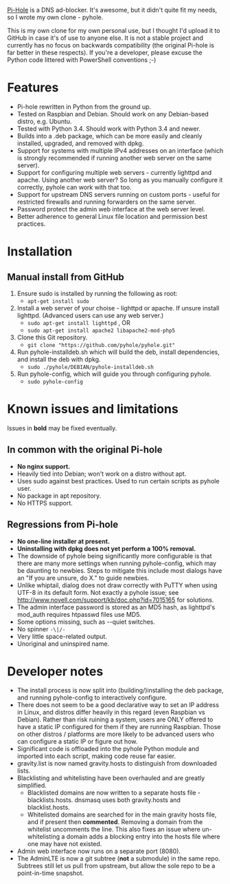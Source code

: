 [Pi-Hole](https://github.com/pi-hole/pi-hole) is a DNS ad-blocker.  It's awesome, but it didn't quite fit my needs, so I wrote my own clone - pyhole.

This is my own clone for my own personal use, but I thought I'd upload it to GitHub in case it's of use to anyone else.  It is not a stable project and currently has no focus on backwards compatibility (the original Pi-hole is far better in these respects).  If you're a developer, please excuse the Python code littered with PowerShell conventions ;-)

# Features

- Pi-hole rewritten in Python from the ground up.
- Tested on Raspbian and Debian.  Should work on any Debian-based distro, e.g. Ubuntu.
- Tested with Python 3.4.  Should work with Python 3.4 and newer.
- Builds into a .deb package, which can be more easily and cleanly installed, upgraded, and removed with dpkg.
- Support for systems with multiple IPv4 addresses on an interface (which is strongly recommended if running another web server on the same server).
- Support for configuring multiple web servers - currently lighttpd and apache.  Using another web server?  So long as you manually configure it correctly, pyhole can work with that too.
- Support for upstream DNS servers running on custom ports - useful for restricted firewalls and running forwarders on the same server.
- Password protect the admin web interface at the web server level.
- Better adherence to general Linux file location and permission best practices.

# Installation

## Manual install from GitHub

1. Ensure sudo is installed by running the following as root:
    - `apt-get install sudo`
2. Install a web server of your choise - lighttpd or apache.  If unsure install lighttpd.  (Advanced users can use any web server.)
    - `sudo apt-get install lighttpd` , OR
    - `sudo apt-get install apache2 libapache2-mod-php5`
3.  Clone this Git repository.
    - `git clone "https://github.com/pyhole/pyhole.git"`
4.  Run pyhole-installdeb.sh which will build the deb, install dependencies, and install the deb with dpkg.
    - `sudo ./pyhole/DEBIAN/pyhole-installdeb.sh`
5.  Run pyhole-config, which will guide you through configuring pyhole.
    - `sudo pyhole-config`

# Known issues and limitations

Issues in **bold** may be fixed eventually.

## In common with the original Pi-hole

- **No nginx support.**
- Heavily tied into Debian; won't work on a distro without apt.
- Uses sudo against best practices.  Used to run certain scripts as pyhole user.
- No package in apt repository.
- No HTTPS support.

## Regressions from Pi-hole

- **No one-line installer at present.**
- **Uninstalling with dpkg does not yet perform a 100% removal.**
- The downside of pyhole being significantly more configurable is that there are many more settings when running pyhole-config, which may be daunting to newbies.  Steps to mitigate this include most dialogs have an "If you are unsure, do X." to guide newbies.
- Unlike whiptail, dialog does not draw correctly with PuTTY when using UTF-8 in its default form.  Not exactly a pyhole issue; see <http://www.novell.com/support/kb/doc.php?id=7015165> for solutions.
- The admin interface password is stored as an MD5 hash, as lighttpd's mod_auth requires htpasswd files use MD5.
- Some options missing, such as --quiet switches.
- No spinner `-\|/-`
- Very little space-related output.
- Unoriginal and uninspired name.

# Developer notes

- The install process is now split into (building/)installing the deb package, and running pyhole-config to interactively configure.
- There does not seem to be a good declarative way to set an IP address in Linux, and distros differ heavily in this regard (even Raspbian vs Debian).  Rather than risk ruining a system, users are ONLY offered to have a static IP configured for them if they are running Raspbian.  Those on other distros / platforms are more likely to be advanced users who can configure a static IP or figure out how.
- Significant code is offloaded into the pyhole Python module and imported into each script, making code reuse far easier.
- gravity.list is now named gravity.hosts to distinguish from downloaded lists.
- Blacklisting and whitelisting have been overhauled and are greatly simplified.
	- Blacklisted domains are now written to a separate hosts file - blacklists.hosts.  dnsmasq uses both gravity.hosts and blacklist.hosts.
	- Whitelisted domains are searched for in the main gravity hosts file, and if present then **commented**.  Removing a domain from the whitelist uncomments the line.  This also fixes an issue where un-whitelisting a domain adds a blocking entry into the hosts file where one may have not existed.
- Admin web interface now runs on a separate port (8080).
- The AdminLTE is now a git subtree (**not** a submodule) in the same repo.  Subtrees still let us pull from upstream, but allow the sole repo to be a point-in-time snapshot.
